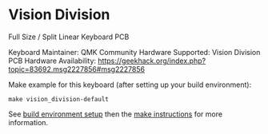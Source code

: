 Vision Division
===============

Full Size / Split Linear Keyboard PCB

Keyboard Maintainer: QMK Community
Hardware Supported: Vision Division PCB
Hardware Availability: https://geekhack.org/index.php?topic=83692.msg2227856#msg2227856

Make example for this keyboard (after setting up your build environment):

    make vision_division-default

See [build environment setup](https://docs.qmk.fm/build_environment_setup.html) then the [make instructions](https://docs.qmk.fm/make_instructions.html) for more information.
